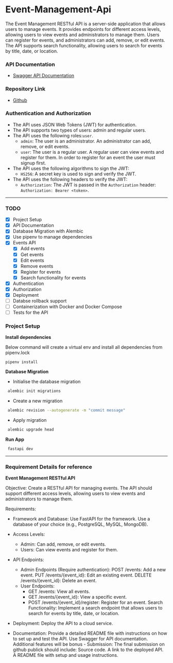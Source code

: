 # Event-Management-Api

The Event Management RESTful API is a server-side application that allows users to manage events. It provides endpoints for different access levels, allowing users to view events and administrators to manage them. Users can register for events, and administrators can add, remove, or edit events. The API supports search functionality, allowing users to search for events by title, date, or location.

### API Documentation

* [Swagger API Documentation](https://event-management-api-o6iz.onrender.com/docs)

### Repository Link

* [Github](https://github.com/nileshverma054/event-management-api)

### Authentication and Authorization

* The API uses JSON Web Tokens (JWT) for authentication.
* The API supports two types of users: admin and regular users.
* The API uses the following roles:`user`.
    - `admin`: The user is an administrator. An administrator can add, remove, or edit events.
    - `user`: The user is a regular user. A regular user can view events and register for them. In order to register for an event the user must signup first.
* The API uses the following algorithms to sign the JWT:
    - `HS256`: A secret key is used to sign and verify the JWT.
* The API uses the following headers to verify the JWT:
    - `Authorization`: The JWT is passed in the `Authorization` header: `Authorization: Bearer <token>`.




---

### TODO

- [x] Project Setup
- [x] API Documentation
- [x] Database Migration with Alembic
- [x] Use pipenv to manage dependencies
- [x] Events API
    - [x] Add events
    - [x] Get events
    - [x] Edit events
    - [x] Remove events
    - [x] Register for events
    - [x] Search functionality for events
- [x] Authentication
- [x] Authorization
- [x] Deployment
- [ ] Databse rollback support
- [ ] Containerization with Docker and Docker Compose
- [ ] Tests for the API

### Project Setup

**Install dependencies**

Below command will create a virtual env and install all dependencies from pipenv.lock

```shell
pipenv install
```

**Database Migration**

* Initialise the database migration

```bash
 alembic init migrations
```

* Create a new migration

```bash
 alembic revision --autogenerate -m "commit message"
```

* Apply migration

```bash
 alembic upgrade head
```

**Run App**

```bash
 fastapi dev
```

---

### Requirement Details for reference

**Event Management RESTful API**

Objective: Create a RESTful API for managing events.
The API should support different access levels, allowing users to view events and administrators to manage them.

Requirements:

* Framework and Database: Use FastAPI for the framework. Use a database of your choice (e.g., PostgreSQL, MySQL, MongoDB).

* Access Levels:
  * Admin: Can add, remove, or edit events.
  * Users: Can view events and register for them.
* API Endpoints:
  * Admin Endpoints (Require authentication):
        POST /events: Add a new event.
        PUT /events/{event_id}: Edit an existing event.
        DELETE /events/{event_id}: Delete an event.
  * User Endpoints:
    * GET /events: View all events.
    * GET /events/{event_id}: View a specific event.
    * POST /events/{event_id}/register: Register for an event.
            Search Functionality: Implement a search endpoint that allows users to search for events by title, date, or location.

* Deployment: Deploy the API to a cloud service.
* Documentation: Provide a detailed README file with instructions on how to set up and test the API. Use Swagger for API documentation. Additional features will be bonus - Submission: The final submission on github publick should include: Source code. A link to the deployed API. A README file with setup and usage instructions.
